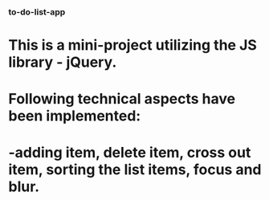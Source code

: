 ### to-do-list-app

# This is a mini-project utilizing the JS library - jQuery.

# Following technical aspects have been implemented:
# -adding item, delete item, cross out item, sorting the list items, focus and blur.
 
